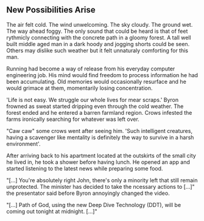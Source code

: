 ## New Possibilities Arise

The air felt cold. The wind unwelcoming. The sky cloudy. The ground wet. The way ahead foggy. The only sound that could be heard is that of feet rythmicly connecting with the concrete path in a gloomy forest. A tall well built middle aged man in a dark hoody and jogging shorts could be seen. Others may dislike such weather but it felt unnaturaly comforting for this man. 

Running had become a way of release from his everyday computer engineering job. His mind would find freedom to process information he had been accumulating. Old memories would occasionally resurface and he would grimace at them, momentarily losing concentration.

'Life is not easy. We struggle our whole lives for mear scraps.' Byron frowned as sweat started dripping even through the cold weather. The forest ended and he entered a barren farmland region. Crows infested the farms ironically searching for whatever was left over.

"Caw caw" some crows went after seeing him. 'Such intelligent creatures, having a scavenger like mentality is definitely the way to survive in a harsh environment'.

After arriving back to his apartment located at the outskirts of the small city he lived in, he took a shower before having lunch. He opened an app and started listening to the latest news while preparing some food.

"[...] You're absolutely right John, there's only a minority left that still remain unprotected. The minister has decided to take the ncessary actions to [...]" the presentator said before Byron annoyingly changed the video.

"[...] Path of God, using the new Deep Dive Technology (DDT), will be coming out tonight at midnight. [...]"


